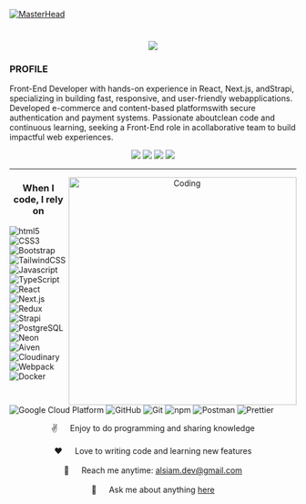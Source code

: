 [![MasterHead](https://i.pinimg.com/1200x/cb/10/99/cb109999e76292b5288868a61c043b90.jpg)](https://github.com/YourUserName)


<h1 align="center">  
  <a href="https://git.io/typing-svg">
    <img src="https://readme-typing-svg.herokuapp.com?font=Poppins&size=40&pause=1000&color=FFFCFB&center=true&vCenter=true&width=435&height=50&lines=Hey+👋;I'M+Mohamed+Magdy"/>
  </a>
</h1>
<h3 align="left">PROFILE</h3>
<p>
Front-End Developer with hands-on experience in React, Next.js, andStrapi, specializing in building fast, responsive, and user-friendly webapplications. Developed e-commerce and content-based platformswith secure authentication and payment systems. Passionate aboutclean code and continuous learning, seeking a Front-End role in acollaborative team to build impactful web experiences.
</p>
<!--- S O C I A L   M E D I A   B A D G E S --->

<div align="center">
<a href="https://mohamed-mg.vercel.app/" target="_blank"><img src="https://img.shields.io/badge/Website-000000?style=for-the-badge&logo=google-chrome&logoColor=white"></a>  
<a href="https://t.me/mohamedMagdy0001" target="_blank"><img src="https://img.shields.io/badge/Telegram-1DA1F2?style=for-the-badge&logo=Telegram&logoColor=white" target="_blank"></a>
<a href="https://www.facebook.com/H.a.m.o.u.d.aaa1" target="_blank"><img src="https://img.shields.io/badge/Facebook-1877F2?style=for-the-badge&logo=facebook&logoColor=white"></a>
<a href = "mailto:king44123no@gmail.com"><img src="https://img.shields.io/badge/-Gmail-%23333?style=for-the-badge&logo=gmail&logoColor=white" target="_blank"></a>

<hr> <!--- <hr> tag is use for Horizontal Lines --->


<img align="right" alt="Coding" width="400" src="https://i.pinimg.com/736x/07/02/c8/0702c84fe67f0b8f7aab1dfa6426b1fd.jpg">







<h3>When I code, I rely on</h3>
<p align="left">
  <img alt="html5" src="https://img.shields.io/badge/-HTML5-E34F26?style=for-the-badge&logo=html5&logoColor=white" />
  <img alt="CSS3" src="https://img.shields.io/badge/-CSS3-1572B6?style=for-the-badge&logo=css3&logoColor=white" />
  <img alt="Bootstrap" src="https://img.shields.io/badge/-Bootstrap-7953b3?style=for-the-badge&logo=bootstrap&logoColor=white" />
  <img alt="TailwindCSS" src="https://img.shields.io/badge/-TailwindCSS-38B2AC?style=for-the-badge&logo=tailwind-css&logoColor=white" />
  <img alt="Javascript" src="https://img.shields.io/badge/-JavaScript-f7df1c?style=for-the-badge&logo=javascript&logoColor=black" />
  <img alt="TypeScript" src="https://img.shields.io/badge/-TypeScript-007ACC?style=for-the-badge&logo=typescript&logoColor=white" />
  <img alt="React" src="https://img.shields.io/badge/-React-45b8d8?style=for-the-badge&logo=react&logoColor=white" />
  <img alt="Next.js" src="https://img.shields.io/badge/-Next.js-000000?style=for-the-badge&logo=next.js&logoColor=white" />
  <img alt="Redux" src="https://img.shields.io/badge/-Redux-764ABC?style=for-the-badge&logo=redux&logoColor=white" />
  <img alt="Strapi" src="https://img.shields.io/badge/-Strapi-2E7EEA?style=for-the-badge&logo=strapi&logoColor=white" />
  <img alt="PostgreSQL" src="https://img.shields.io/badge/-PostgreSQL-4169E1?style=for-the-badge&logo=postgresql&logoColor=white" />
  <img alt="Neon" src="https://img.shields.io/badge/-Neon-008AFF?style=for-the-badge&logo=neon&logoColor=white" />
  <img alt="Aiven" src="https://img.shields.io/badge/Aiven-FF3500?style=for-the-badge&logo=aiven&logoColor=white" />
  <img alt="Cloudinary" src="https://img.shields.io/badge/-Cloudinary-3448C5?style=for-the-badge&logo=cloudinary&logoColor=white" />
  <img alt="Webpack" src="https://img.shields.io/badge/-Webpack-8DD6F9?style=for-the-badge&logo=webpack&logoColor=white" />
  <img alt="Docker" src="https://img.shields.io/badge/-Docker-46a2f1?style=for-the-badge&logo=docker&logoColor=white" />
  <img alt="Google Cloud Platform" src="https://img.shields.io/badge/-Google_Cloud_Platform-1a73e8?style=for-the-badge&logo=google-cloud&logoColor=white" />
  <img alt="GitHub" src="https://img.shields.io/badge/-GitHub-181717?style=for-the-badge&logo=github&logoColor=white" />
  <img alt="Git" src="https://img.shields.io/badge/-Git-F05032?style=for-the-badge&logo=git&logoColor=white" />
  <img alt="npm" src="https://img.shields.io/badge/-NPM-CB3837?style=for-the-badge&logo=npm&logoColor=white" />
  <img alt="Postman" src="https://img.shields.io/badge/Postman-FF6C37?style=for-the-badge&logo=postman&logoColor=white" />
  <img alt="Prettier" src="https://img.shields.io/badge/-Prettier-F7B93E?style=for-the-badge&logo=prettier&logoColor=white" />
</p>

<!-- About Section --> 
<p align="left">


 ✌️ &emsp; Enjoy to do programming and sharing knowledge <br/><br/>
 ❤️ &emsp; Love to writing code and learning new features<br/><br/>
 📧 &emsp; Reach me anytime: alsiam.dev@gmail.com<br/><br/>
 💬 &emsp; Ask me about anything [here](https://github.com/alsiam/alsiam/issues)


</p>



